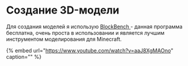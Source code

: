 # Создание 3D-модели

Для создания моделей я использую [BlockBench ](https://blockbench.net/)- данная программа бесплатна, очень проста в использовании и является лучшим инструментом моделирования для Minecraft.

{% embed url="https://www.youtube.com/watch?v=aaJ8XgMAOno" caption="" %}

